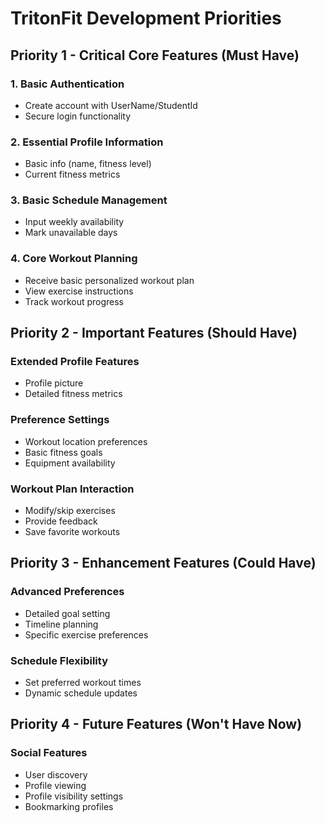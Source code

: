 # TritonFit Development Priorities

## Priority 1 - Critical Core Features (Must Have)

### 1. Basic Authentication
- Create account with UserName/StudentId
- Secure login functionality

### 2. Essential Profile Information
- Basic info (name, fitness level)
- Current fitness metrics

### 3. Basic Schedule Management
- Input weekly availability
- Mark unavailable days

### 4. Core Workout Planning
- Receive basic personalized workout plan
- View exercise instructions
- Track workout progress

## Priority 2 - Important Features (Should Have)

### Extended Profile Features
- Profile picture
- Detailed fitness metrics

### Preference Settings
- Workout location preferences
- Basic fitness goals
- Equipment availability

### Workout Plan Interaction
- Modify/skip exercises
- Provide feedback
- Save favorite workouts

## Priority 3 - Enhancement Features (Could Have)

### Advanced Preferences
- Detailed goal setting
- Timeline planning
- Specific exercise preferences

### Schedule Flexibility
- Set preferred workout times
- Dynamic schedule updates

## Priority 4 - Future Features (Won't Have Now)

### Social Features
- User discovery
- Profile viewing
- Profile visibility settings
- Bookmarking profiles